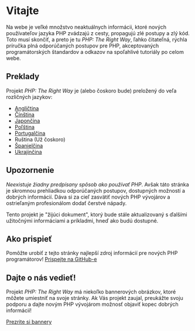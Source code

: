 # Vitajte

Na webe je veľké množstvo neaktuálnych informácii, ktoré nových používateľov jazyka PHP zvádzajú z cesty, propagujú zlé postupy a zlý kód. Toto musí skončiť, a preto je tu _PHP: The Right Way_, ľahko čitateľná, rýchla príručka plná odporúčaných postupov pre PHP, akceptovaných programátorských štandardov a odkazov na spoľahlivé tutoriály po celom webe.

## Preklady

Projekt _PHP: The Right Way_ je (alebo čoskoro bude) preložený do veľa rozličných jazykov:

* [Angličtina](http://www.phptherightway.com)
* [Čínština](http://wulijun.github.com/php-the-right-way)
* [Japončina](http://ja.phptherightway.com)
* [Poľština](http://pl.phptherightway.com/)
* [Portugalčina](http://br.phptherightway.com/)
* Ruština (Už čoskoro)
* [Španielčina](http://es.phptherightway.com)
* [Ukrajinčina](http://iflista.github.com/php-the-right-way/)

## Upozornenie

_Neexistuje žiadny predpísany spôsob ako používať PHP_. Avšak táto stránka je skromnou prehliadkou odporúčaných postupov, dostupných možností a dobrých informácií. Dáva si za cieľ zasvätiť nových PHP vývojárov a ostrieľaným profesionálom dodať čerstvé nápady.

Tento projekt je "žijúci dokument", ktorý bude stále aktualizovaný s ďalšími užitočnými informáciami a príkladmi, hneď ako budú dostupné.

## Ako prispieť

Pomôžte urobiť z tejto stránky najlepší zdroj informácií pre nových PHP programátorov! [Prispejte na GitHub-e][1]

## Dajte o nás vedieť!

Projekt _PHP: The Right Way_ má niekoľko bannerových obrázkov, ktoré môžete umiestniť na svoje stránky. Ak Vás projekt zaujal, preukážte svoju podporu a dajte novým PHP vývojárom možnosť objaviť kopec dobrých informácií!

[Prezrite si bannery][2]

[1]: https://github.com/codeguy/php-the-right-way/tree/gh-pages
[2]: /banners.html
